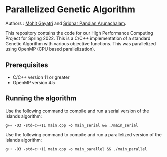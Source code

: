 # Parallelized Genetic Algorithm 
Authors : [Mohit Gayatri](https://github.com/mgayatri77) and [Sridhar Pandian Arunachalam](https://github.com/SridharPandian). 

This repository contains the code for our High Performance Computing Project for Spring 2022. This is a C/C++ implementation of a standard Genetic Algorithm with various objective functions. This was parallelized using OpenMP (CPU based parallelization).

## Prerequisites
- C/C++ version 11 or greater
- OpenMP version 4.5

## Running the algorithm
Use the following command to compile and run a serial version of the islands algorithm:
```
g++ -O3 -std=c++11 main.cpp -o main_serial && ./main_serial
```
Use the following command to compile and run a parallelized version of the islands algorithm:
```
g++ -O3 -std=c++11 main.cpp -o main_parallel && ./main_parallel
```